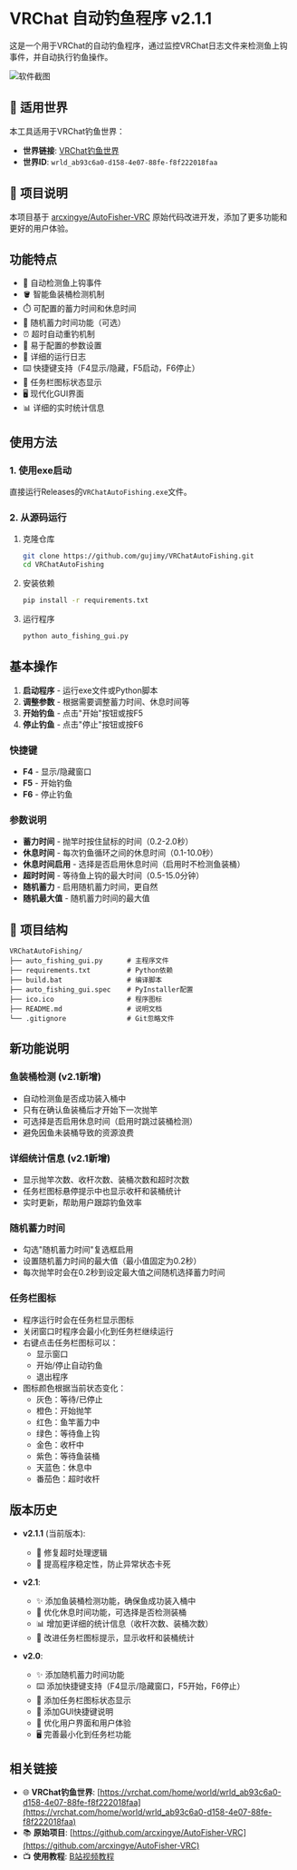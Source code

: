 # VRChat 自动钓鱼程序 v2.1.1

这是一个用于VRChat的自动钓鱼程序，通过监控VRChat日志文件来检测鱼上钩事件，并自动执行钓鱼操作。

![软件截图](img/1.png)

## 🎯 适用世界

本工具适用于VRChat钓鱼世界：

- **世界链接**: [VRChat钓鱼世界](https://vrchat.com/home/world/wrld_ab93c6a0-d158-4e07-88fe-f8f222018faa)
- **世界ID**: `wrld_ab93c6a0-d158-4e07-88fe-f8f222018faa`

## 📖 项目说明

本项目基于 [arcxingye/AutoFisher-VRC](https://github.com/arcxingye/AutoFisher-VRC) 原始代码改进开发，添加了更多功能和更好的用户体验。

## 功能特点

- 🎣 自动检测鱼上钩事件
- 🪣 智能鱼装桶检测机制
- ⏱️ 可配置的蓄力时间和休息时间
- 🎲 随机蓄力时间功能（可选）
- ⏰ 超时自动重钓机制
- 🔧 易于配置的参数设置
- 📝 详细的运行日志
- ⌨️ 快捷键支持（F4显示/隐藏，F5启动，F6停止）
- 🎨 任务栏图标状态显示
- 🖥️ 现代化GUI界面
- 📊 详细的实时统计信息

## 使用方法

### 1. 使用exe启动

直接运行Releases的`VRChatAutoFishing.exe`文件。

### 2. 从源码运行

1. 克隆仓库
   
   ```bash
   git clone https://github.com/gujimy/VRChatAutoFishing.git
   cd VRChatAutoFishing
   ```

2. 安装依赖
   
   ```bash
   pip install -r requirements.txt
   ```

3. 运行程序
   
   ```bash
   python auto_fishing_gui.py
   ```

## 基本操作

1. **启动程序** - 运行exe文件或Python脚本
2. **调整参数** - 根据需要调整蓄力时间、休息时间等
3. **开始钓鱼** - 点击"开始"按钮或按F5
4. **停止钓鱼** - 点击"停止"按钮或按F6

### 快捷键

- **F4** - 显示/隐藏窗口
- **F5** - 开始钓鱼
- **F6** - 停止钓鱼

### 参数说明

- **蓄力时间** - 抛竿时按住鼠标的时间（0.2-2.0秒）
- **休息时间** - 每次钓鱼循环之间的休息时间（0.1-10.0秒）
- **休息时间启用** - 选择是否启用休息时间（启用时不检测鱼装桶）
- **超时时间** - 等待鱼上钩的最大时间（0.5-15.0分钟）
- **随机蓄力** - 启用随机蓄力时间，更自然
- **随机最大值** - 随机蓄力时间的最大值

## 📁 项目结构

```
VRChatAutoFishing/
├── auto_fishing_gui.py      # 主程序文件
├── requirements.txt         # Python依赖
├── build.bat                # 编译脚本
├── auto_fishing_gui.spec    # PyInstaller配置
├── ico.ico                  # 程序图标
├── README.md                # 说明文档
└── .gitignore               # Git忽略文件
```

## 新功能说明

### 鱼装桶检测 (v2.1新增)
- 自动检测鱼是否成功装入桶中
- 只有在确认鱼装桶后才开始下一次抛竿
- 可选择是否启用休息时间（启用时跳过装桶检测）
- 避免因鱼未装桶导致的资源浪费

### 详细统计信息 (v2.1新增)
- 显示抛竿次数、收杆次数、装桶次数和超时次数
- 任务栏图标悬停提示中也显示收杆和装桶统计
- 实时更新，帮助用户跟踪钓鱼效率

### 随机蓄力时间

- 勾选"随机蓄力时间"复选框启用
- 设置随机蓄力时间的最大值（最小值固定为0.2秒）
- 每次抛竿时会在0.2秒到设定最大值之间随机选择蓄力时间

### 任务栏图标

- 程序运行时会在任务栏显示图标
- 关闭窗口时程序会最小化到任务栏继续运行
- 右键点击任务栏图标可以：
  - 显示窗口
  - 开始/停止自动钓鱼
  - 退出程序
- 图标颜色根据当前状态变化：
  - 灰色：等待/已停止
  - 橙色：开始抛竿
  - 红色：鱼竿蓄力中
  - 绿色：等待鱼上钩
  - 金色：收杆中
  - 紫色：等待鱼装桶
  - 天蓝色：休息中
  - 番茄色：超时收杆

## 版本历史

- **v2.1.1** (当前版本):
  - 🐛 修复超时处理逻辑
  - 🧰 提高程序稳定性，防止异常状态卡死

- **v2.1**:
  - ✨ 添加鱼装桶检测功能，确保鱼成功装入桶中
  - 🔄 优化休息时间功能，可选择是否检测装桶
  - 📊 增加更详细的统计信息（收杆次数、装桶次数）
  - 🎨 改进任务栏图标提示，显示收杆和装桶统计

- **v2.0**: 
  - ✨ 添加随机蓄力时间功能
  - ⌨️ 添加快捷键支持（F4显示/隐藏窗口，F5开始，F6停止）
  - 🎨 添加任务栏图标状态显示
  - 📝 添加GUI快捷键说明
  - 🔧 优化用户界面和用户体验
  - 🖥️ 完善最小化到任务栏功能

## 相关链接

- 🌐 **VRChat钓鱼世界**: [https://vrchat.com/home/world/wrld_ab93c6a0-d158-4e07-88fe-f8f222018faa](https://vrchat.com/home/world/wrld_ab93c6a0-d158-4e07-88fe-f8f222018faa)
- 📚 **原始项目**: [https://github.com/arcxingye/AutoFisher-VRC](https://github.com/arcxingye/AutoFisher-VRC)
- 📺 **使用教程**: [B站视频教程](https://www.bilibili.com/video/BV1TqotYrEDe)


